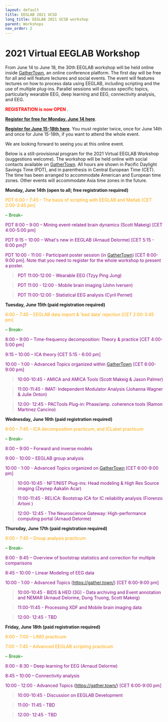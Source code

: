 ```yaml
---
layout: default
title: EEGLAB 2021 UCSD
long_title: EEGLAB 2021 UCSD workshop
parent: Workshops
nav_order: 2
---
```

<!-- 
layout: redirect
redirect_link: https://sites.google.com/ucsd.edu/eeglab2020/eeglab-workshop -->

# 2021 Virtual EEGLAB Workshop

From June 14 to June 18, the 30th EEGLAB workshop will be held online inside [GatherTown](https://gather.town/), an online conference platform. The first day will be free for all and will feature lectures and social events. The event will features lectures on how to process data using EEGLAB, including scripting and the use of multiple plug-ins. Parallel sessions will discuss specific topics, particularly wearable EEG, deep learning and EEG, connectivity analysis, and EEG.

**<span style="color: red">REGISTRATION is now OPEN </span>**.

[<b>Register for free for Monday, June 14 here</b>](https://www.eventbrite.com/e/147847663341).

[<b>Register for June 15-18th here</b>](https://na.eventscloud.com/611187). You must register twice, once for June 14th and once for June 15-18th, if you want to attend the whole event.

We are looking forward to seeing you at this online event. 

Below is a still-provisional program for the 2021 Virtual EEGLAB Workshop (suggestions welcome). The workshop will be held online with social contacts available on [GatherTown](https://gather.town/). All hours are shown in Pacific Daylight Savings Time (PDT), and in parenthesis in Central European Time (CET). The time has been arranged to accommodate American and European time zones. Other events will accommodate Asia time zones in the future. 

**Monday, June 14th (open to all; free registration required)**

<span style="color: orange">PDT 6:00 – 7:45 – The basis of scripting with EEGLAB and Matlab [CET 2:00-3:45 pm]</span>

<span style="color: green">– Break–</span>

<span style="color: purple">PDT 8:00 – 9:00 – Mining event-related brain dynamics (Scott Makeig) [CET 4:00-5:00 pm]</span>

<span style="color: purple">PDT 9:15 – 10:00 – What&#39;s new in EEGLAB (Arnaud Delorme) [CET 5:15 - 6:00 pm]?</span>

<span style="color: purple">PDT 10:00 - 11:00 - Participant poster session (in [GatherTown](https://gather.town/)) [CET 6:00-9:00 pm]. Note that you need to register for the whole workshop to present a poster.</span>

> <span style="color: purple">PDT 11:00-12:00 - Wearable EEG (Tzyy Ping Jung)</span>

> <span style="color: purple">PDT 11:00 - 12:00 - Mobile brain imaging (John Iversen)</span>

> <span style="color: purple">PDT 11:00-12:00 - Statistical EEG analysis (Cyril Pernet)</span>

**Tuesday, June 15th (paid registration required)**

<span style="color: orange">6:00 – 7:45 – EEGLAB data import &amp; &#39;bad data&#39; rejection [CET 2:00-3:45 pm]</span>

<span style="color: green">– Break–</span>

<span style="color: purple">8:00 – 9:00 – Time-frequency decomposition: Theory &amp; practice [CET 4:00-5:00 pm]</span>

<span style="color: purple">9:15 – 10:00 – ICA theory [CET 5:15 - 6:00 pm]</span>

<span style="color: purple">10:00 - 1:00 - Advanced Topics organized within [GatherTown](https://gather.town/) [CET 6:00-9:00 pm]</span>

> <span style="color: purple">10:00-10:45 - AMICA and AMICA Tools (Scott Makeig &amp; Jason Palmer)</span>

> <span style="color: purple">11:00-11:45 - IMAT: Independent Modulator Analysis (Johanna Wagner &amp; Julie Onton)</span>

> <span style="color: purple">12:00- 12:45 - PACTools Plug-in: Phase/amp. coherence tools (Ramon Martinez Cancino)</span>

**Wednesday, June 16th (paid registration required)**

<span style="color: orange">6:00 – 7:45 – ICA decomposition practicum, and ICLabel practicum</span>

<span style="color: green">– Break–

<span style="color: purple">8:00 – 9:00 – Forward and inverse models</span>

<span style="color: purple">9:00 - 10:00 – EEGLAB group analysis</span>

<span style="color: purple">10:00 - 1:00 - Advanced Topics organized on [GatherTown](https://gather.town/) [CET 6:00-9:00 pm]</span>

> <span style="color: purple">10:00-10:45 - NFT/NIST Plug-ins: Head modeling &amp; High Res Source imaging (Zeynep Aakalin Acar)</span>

> <span style="color: purple">11:00-11:45 - RELICA: Bootstrap ICA for IC reliability analysis (Fiorenzo Artoni )</span>

> <span style="color: purple">12:00- 12:45 - The Neuroscience Gateway: High-performance computing portal (Arnaud Delorme)</span>

**Thursday, June 17th (paid registration required)**

<span style="color: orange">6:00 – 7:45 – Group analysis practicum</span>

<span style="color: green">– Break–</span>

<span style="color: purple">8:00 - 8:45 – Overview of bootstrap statistics and correction for multiple comparisons</span>

<span style="color: purple">8:45 – 10:00 – Linear Modeling of EEG data</span>

<span style="color: purple">10:00 - 1:00 - Advanced Topics (https://gather.town/) [CET 6:00-9:00 pm]</span>

> <span style="color: purple">10:00-10:45 - BIDS &amp; HED (3G) - Data archiving and Event annotation and NEMAR (Arnaud Delorme, Dung Truong, Scott Makeig)</span>

> <span style="color: purple">11:00-11:45 - Processing XDF and Mobile brain imaging data</span>

> <span style="color: purple">12:00- 12:45 - TBD</span>

**Friday, June 18th (paid registration required)**

<span style="color: orange">6:00 – 7:00 – LIMO practicum</span>

<span style="color: orange">7:00 – 7:45 – Advanced EEGLAB scripting practicum</span>

<span style="color: green">– Break–</span>

<span style="color: purple">8:00 – 8:30 – Deep learning for EEG (Arnaud Delorme)</span>

<span style="color: purple">8:45 – 10:00 – Connectivity analysis</span>

<span style="color: purple">10:00 - 12:00 - Advanced Topics (https://gather.town/) [CET 6:00-9:00 pm]</span>

> <span style="color: purple">10:00-10:45 - Discussion on EEGLAB Development</span>

> <span style="color: purple">11:00- 11:45 - TBD</span>

> <span style="color: purple">12:00- 12:45 - TBD</span>

